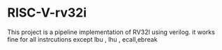 # RISC-V-rv32i
This project is a pipeline implementation of RV32I using verilog. it works fine for all instrcutions except lbu , lhu , ecall,ebreak 
